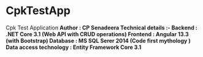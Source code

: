 # CpkTestApp
Cpk Test Application <b>
Author : CP Senadeera
Technical details :-
Backend : .NET Core 3.1 (Web API with CRUD operations)
Frontend : Angular 13.3 (with Bootstrap)
Database : MS  SQL Serer 2014 (Code first mythology )
Data access technology : Entity Framework Core 3.1

